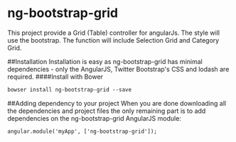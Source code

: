 # ng-bootstrap-grid
This project provide a Grid (Table) controller for angularJs. The style will use the bootstrap. The function will include Selection Grid and Category Grid.

##Installation
Installation is easy as ng-bootstrap-grid has minimal dependencies - only the AngularJS, Twitter Bootstrap's CSS and lodash are required.
####Install with Bower
```html
bowser install ng-bootstrap-grid --save
```


##Adding dependency to your project
When you are done downloading all the dependencies and project files the only remaining part is to add dependencies on the ng-bootstrap-grid AngularJS module:
```html
angular.module('myApp', ['ng-bootstrap-grid']);
```
